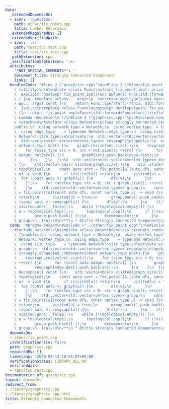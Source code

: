 ```yaml
---
data:
  _extendedDependsOn:
  - icon: ':question:'
    path: other/fix_point.cpp
    title: Lambda Recursion
  _extendedRequiredBy: []
  _extendedVerifiedWith:
  - icon: ':x:'
    path: test/scc.test.cpp
    title: test/scc.test.cpp
  _pathExtension: cpp
  _verificationStatusIcon: ':x:'
  attributes:
    '*NOT_SPECIAL_COMMENTS*': ''
    document_title: Strongly Connected Components
    links: []
  bundledCode: "#line 2 \"graph/scc.cpp\"\n\n#line 2 \"other/fix_point.cpp\"\n\n#include\
    \ <utility>\n\ntemplate <class Func>\nstruct fix_point_impl: private Func {\n\
    \  explicit constexpr fix_point_impl(Func &&func): Func(std::forward<Func>(func))\
    \ { }\n  template <class... Args>\n  constexpr decltype(auto) operator () (Args\
    \ &&... args) const {\n    return Func::operator()(*this, std::forward<Args>(args)...);\n\
    \  }\n};\n\ntemplate <class Func>\nconstexpr decltype(auto) fix_point(Func &&func)\
    \ {\n  return fix_point_impl<Func>(std::forward<Func>(func));\n}\n\n/**\n * @title\
    \ Lambda Recursion\n */\n#line 4 \"graph/scc.cpp\"\n\n#include <vector>\n#include\
    \ <stack>\n\ntemplate <class Network>\nclass strongly_connected_components {\n\
    public:\n  using network_type = Network;\n  using vertex_type  = typename Network::vertex_type;\n\
    \  using edge_type    = typename Network::edge_type;\n  using size_type    = typename\
    \ Network::size_type;\n\nprivate:\n  std::vector<std::vector<vertex_type>> graph;\n\
    \  std::vector<std::vector<vertex_type>> revgraph;\n\npublic:\n  explicit strongly_connected_components(const\
    \ network_type &net) {\n    graph.resize(net.size());\n    revgraph.resize(net.size());\n\
    \    for (size_type src = 0; src < net.size(); ++src) {\n      for (const auto\
    \ &edge: net[src]) {\n        graph[src].push_back(edge.dest);\n        revgraph[edge.dest].push_back(src);\n\
    \      }\n    }\n  }\n\n  std::vector<std::vector<vertex_type>> decompose() const\
    \ {\n    std::vector<bool> visited(graph.size());\n    std::stack<vertex_type>\
    \ topological;\n    const auto sort = fix_point([&](auto dfs, const vertex_type\
    \ u) -> void {\n      if (visited[u]) return;\n      visited[u] = true;\n    \
    \  for (const auto v: graph[u]) {\n        dfs(v);\n      }\n      topological.push(u);\n\
    \    });\n    for (vertex_type src = 0; src < graph.size(); ++src) {\n      sort(src);\n\
    \    }\n    std::vector<std::vector<vertex_type>> group;\n    const auto decompose\
    \ = fix_point([&](const auto dfs, const vertex_type u) -> void {\n      if (visited[u])\
    \ return;\n      visited[u] = true;\n      group.back().push_back(u);\n      for\
    \ (const auto v: revgraph[u]) {\n        dfs(v);\n      }\n    });\n    std::fill(visited.begin(),\
    \ visited.end(), false);\n    while (!topological.empty()) {\n      const auto\
    \ u = topological.top();\n      topological.pop();\n      if (!visited[u]) {\n\
    \        group.push_back({ });\n        decompose(u);\n      }\n    }\n    return\
    \ group;\n  }\n};\n\n/**\n * @title Strongly Connected Components\n */\n"
  code: "#pragma once\n\n#include \"../other/fix_point.cpp\"\n\n#include <vector>\n\
    #include <stack>\n\ntemplate <class Network>\nclass strongly_connected_components\
    \ {\npublic:\n  using network_type = Network;\n  using vertex_type  = typename\
    \ Network::vertex_type;\n  using edge_type    = typename Network::edge_type;\n\
    \  using size_type    = typename Network::size_type;\n\nprivate:\n  std::vector<std::vector<vertex_type>>\
    \ graph;\n  std::vector<std::vector<vertex_type>> revgraph;\n\npublic:\n  explicit\
    \ strongly_connected_components(const network_type &net) {\n    graph.resize(net.size());\n\
    \    revgraph.resize(net.size());\n    for (size_type src = 0; src < net.size();\
    \ ++src) {\n      for (const auto &edge: net[src]) {\n        graph[src].push_back(edge.dest);\n\
    \        revgraph[edge.dest].push_back(src);\n      }\n    }\n  }\n\n  std::vector<std::vector<vertex_type>>\
    \ decompose() const {\n    std::vector<bool> visited(graph.size());\n    std::stack<vertex_type>\
    \ topological;\n    const auto sort = fix_point([&](auto dfs, const vertex_type\
    \ u) -> void {\n      if (visited[u]) return;\n      visited[u] = true;\n    \
    \  for (const auto v: graph[u]) {\n        dfs(v);\n      }\n      topological.push(u);\n\
    \    });\n    for (vertex_type src = 0; src < graph.size(); ++src) {\n      sort(src);\n\
    \    }\n    std::vector<std::vector<vertex_type>> group;\n    const auto decompose\
    \ = fix_point([&](const auto dfs, const vertex_type u) -> void {\n      if (visited[u])\
    \ return;\n      visited[u] = true;\n      group.back().push_back(u);\n      for\
    \ (const auto v: revgraph[u]) {\n        dfs(v);\n      }\n    });\n    std::fill(visited.begin(),\
    \ visited.end(), false);\n    while (!topological.empty()) {\n      const auto\
    \ u = topological.top();\n      topological.pop();\n      if (!visited[u]) {\n\
    \        group.push_back({ });\n        decompose(u);\n      }\n    }\n    return\
    \ group;\n  }\n};\n\n/**\n * @title Strongly Connected Components\n */"
  dependsOn:
  - other/fix_point.cpp
  isVerificationFile: false
  path: graph/scc.cpp
  requiredBy: []
  timestamp: '2020-09-13 16:51:07+09:00'
  verificationStatus: LIBRARY_ALL_WA
  verifiedWith:
  - test/scc.test.cpp
documentation_of: graph/scc.cpp
layout: document
redirect_from:
- /library/graph/scc.cpp
- /library/graph/scc.cpp.html
title: Strongly Connected Components
---
```

